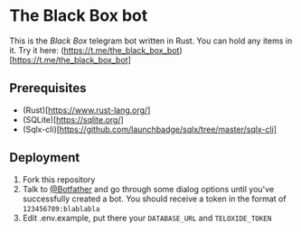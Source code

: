 # The Black Box bot

This is the *Black Box* telegram bot written in Rust. You can hold any items in it. Try it here: (https://t.me/the_black_box_bot)[https://t.me/the_black_box_bot]

## Prerequisites

- (Rust)[https://www.rust-lang.org/]
- (SQLite)[https://sqlite.org/]
- (Sqlx-cli)[https://github.com/launchbadge/sqlx/tree/master/sqlx-cli]

## Deployment

1. Fork this repository
1. Talk to [@Botfather](https://t.me/botfather) and go through some dialog options until you've successfully created a bot. You should receive a token in the format of `123456789:blablabla`
1. Edit .env.example, put there your `DATABASE_URL` and `TELOXIDE_TOKEN`
